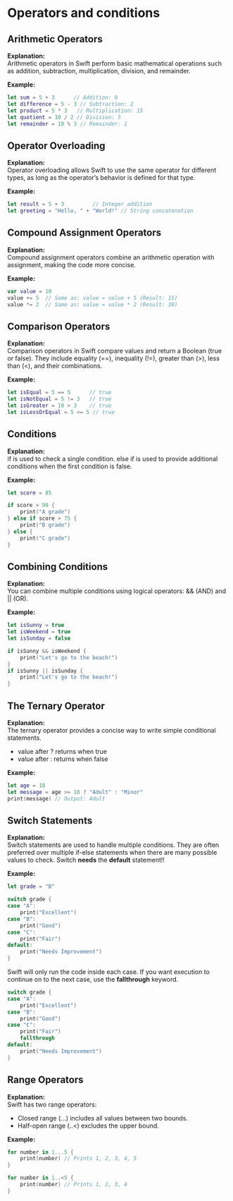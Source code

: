 # Operators and conditions


## Arithmetic Operators

**Explanation:**  
Arithmetic operators in Swift perform basic mathematical operations such as addition, subtraction, multiplication, division, and remainder.

**Example:**  
```swift
let sum = 5 + 3      // Addition: 8
let difference = 5 - 3 // Subtraction: 2
let product = 5 * 3   // Multiplication: 15
let quotient = 10 / 2 // Division: 5
let remainder = 10 % 3 // Remainder: 1
```

## Operator Overloading

**Explanation:**  
Operator overloading allows Swift to use the same operator for different types, as long as the operator’s behavior is defined for that type.

**Example:**  
```swift
let result = 5 + 3         // Integer addition
let greeting = "Hello, " + "World!" // String concatenation
```

## Compound Assignment Operators

**Explanation:**  
Compound assignment operators combine an arithmetic operation with assignment, making the code more concise.

**Example:**  
```swift
var value = 10
value += 5  // Same as: value = value + 5 (Result: 15)
value *= 2  // Same as: value = value * 2 (Result: 30)
```

## Comparison Operators

**Explanation:**  
Comparison operators in Swift compare values and return a Boolean (true or false). They include equality (==), inequality (!=), greater than (>), less than (<), and their combinations.

**Example:**  
```swift
let isEqual = 5 == 5      // true
let isNotEqual = 5 != 3   // true
let isGreater = 10 > 3    // true
let isLessOrEqual = 5 <= 5 // true
```

## Conditions

**Explanation:**  
if is used to check a single condition. else if is used to provide additional conditions when the first condition is false.

**Example:**  
```swift
let score = 85

if score > 90 {
    print("A grade")
} else if score > 75 {
    print("B grade")
} else {
    print("C grade")
}
```

## Combining Conditions

**Explanation:**  
You can combine multiple conditions using logical operators: && (AND) and || (OR).

**Example:**  
```swift
let isSunny = true
let isWeekend = true
let isSunday = false

if isSunny && isWeekend {
    print("Let's go to the beach!")
}
if isSunny || isSunday {
    print("Let's go to the beach!")
}

```

## The Ternary Operator

**Explanation:**  
The ternary operator provides a concise way to write simple conditional statements.
- value after ? returns when true
- value after : returns when false

**Example:**  
```swift
let age = 18
let message = age >= 18 ? "Adult" : "Minor"
print(message) // Output: Adult
```

## Switch Statements

**Explanation:**  
Switch statements are used to handle multiple conditions. They are often preferred over multiple if-else statements when there are many possible values to check.
Switch **needs** the **default** statement!!  

**Example:**  
```swift
let grade = "B"

switch grade {
case "A":
    print("Excellent")
case "B":
    print("Good")
case "C":
    print("Fair")
default:
    print("Needs Improvement")
}
```
Swift will only run the code inside each case. If you want execution to continue on to the next case, use the **fallthrough** keyword.
```swift
switch grade {
case "A":
    print("Excellent")
case "B":
    print("Good")
case "C":
    print("Fair")
    fallthrough
default:
    print("Needs Improvement")
}
```

## Range Operators

**Explanation:**  
Swift has two range operators:
- Closed range (...) includes all values between two bounds.
- Half-open range (..<) excludes the upper bound.

**Example:**  
```swift
for number in 1...5 {
    print(number) // Prints 1, 2, 3, 4, 5
}

for number in 1..<5 {
    print(number) // Prints 1, 2, 3, 4
}
```